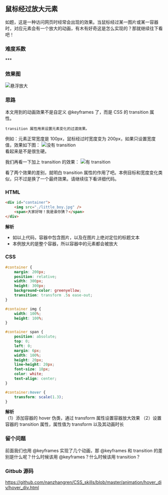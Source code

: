 ## 鼠标经过放大元素
如题，这是一种访问网页时经常会出现的效果。当鼠标经过某一图片或某一容器时，对应元素会有一个放大的动画，有木有好奇这是怎么实现的？那就继续往下看吧！

### 难度系数
\***

### 效果图
![悬浮放大](https://raw.githubusercontent.com/nanzhangren/CSS_skills/master/animation/hover_div/hover_div.gif)

### 思路
本文用到的动画效果不是自定义 @keyframes 了，而是 CSS 的 transition 属性。
```
transition 属性用来设置元素变化的过渡效果。
```
例如：元素正常宽度是 100px，鼠标经过时宽度变为 200px，如果只设置宽度值，效果如下图：
![没有 transition](https://raw.githubusercontent.com/nanzhangren/CSS_skills/master/animation/hover_div/no_transition.gif)   
看起来是不是很生硬。   

我们再看一下加上 transition 的效果：
![有 transition](https://raw.githubusercontent.com/nanzhangren/CSS_skills/master/animation/hover_div/with_transition.gif)   

看了两个效果的差别，就明白 transition 属性的作用了吧。本例目标和宽度变化类似，只不过是换了一个最终效果。请继续往下看详细代码。

### HTML
``` html
<div id="container">
	<img src="./little_boy.jpg" />
	<span>大家好呀！我是谁你猜？</span>
</div>
```
**解析**    
- 如以上代码，容器中包含图片，以及在图片上绝对定位的标题文本
- 本例放大的是整个容器，所以容器中的元素都会被放大

### CSS
``` css
#container {
	margin: 200px;
	position: relative;
	width: 300px;
	height: 300px;
	background-color: greenyellow;
	transition: transform .5s ease-out;
}

#container img {
	width: 100%;
	height: 100%;
}

#container span {
	position: absolute;
	top: 0;
	left: 0;
	margin: 6px;
	width: 100%;
	height: 20px;
	line-height: 20px;
	font-size: 18px;
	color: white;
	text-align: center;
}

#container:hover {
	transform: scale(1.3);
}
```
**解析**   
（1）添加容器的 hover 伪类，通过 transform 属性设置容器放大效果
（2）设置容器的 transition 属性，属性值为 transform 以及其动画时长

### 留个问题
前面我们也用 @keyframes 实现了几个动画，那 @keyframes 和 transition 的差别是什么呢？什么时候该用 @keyframes？什么时候该用 transition？

### Gitbub 源码
https://github.com/nanzhangren/CSS_skills/blob/master/animation/hover_div/hover_div.html